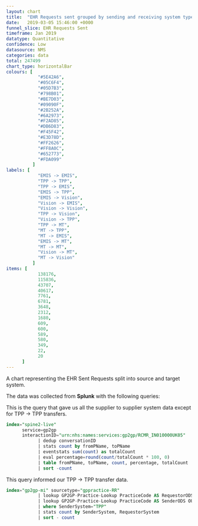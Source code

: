 ```yaml
---
layout: chart
title:  "EHR Requests sent grouped by sending and receiving system type"
date:   2019-03-05 15:46:00 +0000
funnel_slice: EHR Requests Sent
timeframe: Jan 2019
datatype: Quantitative
confidence: Low
datasource: NMS
categories: data
total: 247499
chart_type: horizontalBar
colours: [
            "#5E42A6",
            "#05C6F4",
            "#05D7B3",
            "#798B01",
            "#BE7D03",
            "#09090F",
            "#2B252A",
            "#6A2973",
            "#F2AD85",
            "#DB6D83",
            "#F45F42",
            "#E3D78D",
            "#FF2626",
            "#FF8A0C",
            "#652773",
            "#FDA099"
          ]
labels: [
            "EMIS -> EMIS",
            "TPP -> TPP",
            "TPP -> EMIS",
            "EMIS -> TPP",
            "EMIS -> Vision",
            "Vision -> EMIS",
            "Vision -> Vision",
            "TPP -> Vision",
            "Vision -> TPP",
            "TPP -> MT",
            "MT -> TPP",
            "MT -> EMIS",
            "EMIS -> MT",
            "MT -> MT",
            "Vision -> MT",
            "MT -> Vision"
          ]
items: [
            138176,
            115836,
            43707,
            40617,
            7761,
            6781,
            3648,
            2312,
            1680,
            609,
            600,
            589,
            580,
            349,
            22,
            20
      ]
---
```

A chart representing the EHR Sent Requests split into source and target system.

The data was collected from **Splunk** with the following queries:

This is the query that gave us all the supplier to supplier system data except for TPP -> TPP transfers.
```sql
index="spine2-live" 
      service=gp2gp 
      interactionID="urn:nhs:names:services:gp2gp/RCMR_IN010000UK05" 
            | dedup conversationID 
            | stats count by fromPName, toPName
            | eventstats sum(count) as totalCount
            | eval percentage=round(count/totalCount * 100, 0)
            | table fromPName, toPName, count, percentage, totalCount
            | sort -count
```

This query informed our TPP -> TPP transfer data.
```sql
index="gp2gp-mi" sourcetype="gppractice-RR"
            | lookup GP2GP-Practice-Lookup PracticeCode AS RequestorODS OUTPUTNEW CurrentClinicalSupplier AS RequestorSystem
            | lookup GP2GP-Practice-Lookup PracticeCode AS SenderODS OUTPUTNEW CurrentClinicalSupplier AS SenderSystem
            | where SenderSystem="TPP"
            | stats count by SenderSystem, RequestorSystem
            | sort - count
```
